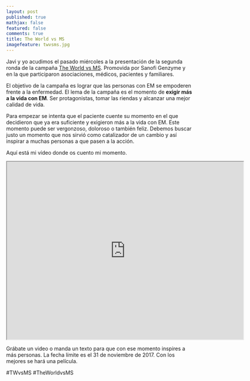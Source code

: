 ```yaml
---
layout: post
published: true
mathjax: false
featured: false
comments: true
title: The World vs MS
imagefeature: twvsms.jpg
---
```

Javi y yo acudimos el pasado miércoles a la presentación de la segunda ronda de la campaña [The World vs MS](http://www.theworldvsms.com/). Promovida por Sanofi Genzyme y en la que participaron asociaciones, médicos, pacientes y familiares.

El objetivo de la campaña es lograr que las personas con EM se empoderen frente a la enfermedad.  El lema de la campaña es el momento de **exigir más a la vida con EM**. Ser protagonistas, tomar las riendas y alcanzar una mejor calidad de vida.

Para empezar se intenta que el paciente cuente su momento en el que decidieron que ya era suficiente y exigieron más a la vida con EM. Este momento puede ser vergonzoso, doloroso o también feliz. Debemos buscar justo un momento que nos sirvió como catalizador de un cambio y así inspirar a muchas personas a que pasen a la acción.

Aquí está mi vídeo donde os cuento mi momento.

<iframe src="https://drive.google.com/file/d/19snrxBmxXBJpfwhAaZADvdy4S9pe90l3gw/preview" width="640" height="480"></iframe>


Grábate un video o manda un texto para que con ese momento inspires a más personas. La fecha límite es el 31 de noviembre de 2017.
Con los mejores se hará una película.

#TWvsMS #TheWorldvsMS
